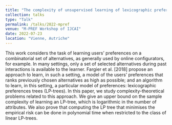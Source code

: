 ```yaml
---
title: "The complexity of unsupervised learning of lexicographic preferences"
collection: talks
type: "Talk"
permalink: /talks/2022-mpref
venue: "M-PREF Workshop of IJCAI"
date: 2022-07-23
location: "Vienne, Autriche"
---
```


This work considers the task of learning users’ preferences on a combinatorial set of alternatives, as generally used by online configurators, for example. In many settings, only a set of selected alternatives during past interactions is available to the learner. Fargier et al. [2018] propose an approach to learn, in such a setting, a model of the users’ preferences that ranks previously chosen alternatives as high as possible; and an algorithm to learn, in this setting, a particular model of preferences: lexicographic preferences trees (LP-trees). In this paper, we study complexity-theoretical problems related to this approach. We give an upper bound on the sample complexity of learning an LP-tree, which is logarithmic in the number of attributes. We also prove that computing the LP tree that minimises the empirical risk can be done in polynomial time when restricted to the class of linear LP-trees.
